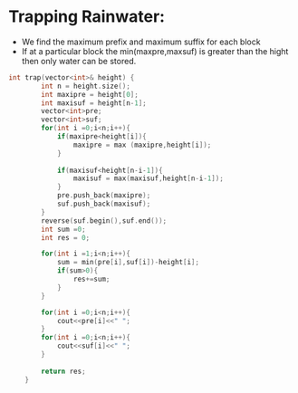 # Trapping Rainwater:
- We find the maximum prefix and maximum suffix for each block
- If at a particular block the min(maxpre,maxsuf) is greater than the hight then only water can be stored.
```cpp
int trap(vector<int>& height) {
        int n = height.size();
        int maxipre = height[0];
        int maxisuf = height[n-1];
        vector<int>pre;
        vector<int>suf;
        for(int i =0;i<n;i++){
            if(maxipre<height[i]){
                maxipre = max (maxipre,height[i]);
            }
            
            if(maxisuf<height[n-i-1]){
                maxisuf = max(maxisuf,height[n-i-1]);
            }
            pre.push_back(maxipre);
            suf.push_back(maxisuf);
        }
        reverse(suf.begin(),suf.end());
        int sum =0;
        int res = 0;

        for(int i =1;i<n;i++){
            sum = min(pre[i],suf[i])-height[i];
            if(sum>0){
                res+=sum;
            }
        }

        for(int i =0;i<n;i++){
            cout<<pre[i]<<" ";
        }
        for(int i =0;i<n;i++){
            cout<<suf[i]<<" ";
        }
        
        return res;
    }
```